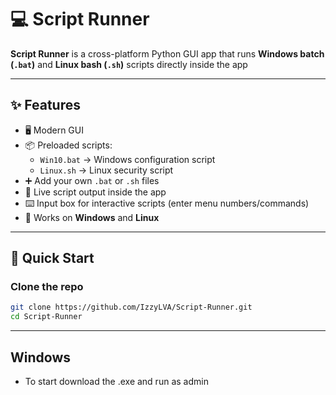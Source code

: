 # 💻 Script Runner

**Script Runner** is a cross-platform Python GUI app that runs **Windows batch (`.bat`)** and **Linux bash (`.sh`)** scripts directly inside the app

---

## ✨ Features
- 🖥️ Modern GUI
- 📦 Preloaded scripts:
  - `Win10.bat` → Windows configuration script
  - `Linux.sh` → Linux security script
- ➕ Add your own `.bat` or `.sh` files
- 📡 Live script output inside the app
- ⌨️ Input box for interactive scripts (enter menu numbers/commands)
- 🔀 Works on **Windows** and **Linux**

---

## 🚀 Quick Start

### Clone the repo
```bash
git clone https://github.com/IzzyLVA/Script-Runner.git
cd Script-Runner
```
---

## Windows
- To start download the .exe and run as admin
